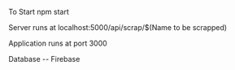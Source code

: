 To Start
    npm start

Server runs at
    localhost:5000/api/scrap/$(Name to be scrapped)

Application runs at port 3000

Database -- Firebase